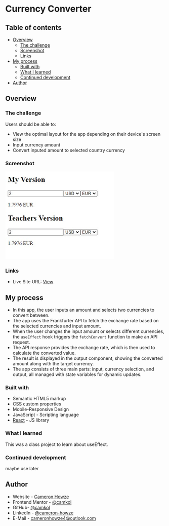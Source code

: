 # Currency Converter

## Table of contents

- [Overview](#overview)
  - [The challenge](#the-challenge)
  - [Screenshot](#screenshot)
  - [Links](#links)
- [My process](#my-process)
  - [Built with](#built-with)
  - [What I learned](#what-i-learned)
  - [Continued development](#continued-development)
- [Author](#author)

## Overview

### The challenge

Users should be able to:

- View the optimal layout for the app depending on their device's screen size
- Input currency amount
- Convert inputed amount to selected country currency

### Screenshot

![](./screen.jpg)

### Links

- Live Site URL: [View](https://currencyconverter092024.netlify.app/)

## My process

- In this app, the user inputs an amount and selects two currencies to convert between.
- The app uses the Frankfurter API to fetch the exchange rate based on the selected currencies and input amount.
- When the user changes the input amount or selects different currencies, the `useEffect` hook triggers the `fetchConvert` function to make an API request.
- The API response provides the exchange rate, which is then used to calculate the converted value.
- The result is displayed in the output component, showing the converted amount along with the target currency.
- The app consists of three main parts: input, currency selection, and output, all managed with state variables for dynamic updates.

### Built with

- Semantic HTML5 markup
- CSS custom properties
- Mobile-Responsive Design
- JavaScript - Scripting language
- [React](https://reactjs.org/) - JS library

### What I learned

This was a class project to learn about useEffect.

### Continued development

maybe use later

## Author

- Website - [Cameron Howze](https://camkol.github.io/)
- Frontend Mentor - [@camkol](https://www.frontendmentor.io/profile/camkol)
- GitHub- [@camkol](https://github.com/camkol)
- LinkedIn - [@cameron-howze](https://www.linkedin.com/in/cameron-howze-28a646109/)
- E-Mail - [cameronhowze4@outlook.com](mailto:cameronhowze4@outlook.com)
